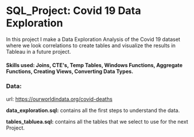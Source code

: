 # SQL_Project: Covid 19 Data Exploration 
In this project I make a Data Exploration Analysis of the Covid 19 dataset where we look correlations to create tables and visualize the results in Tableau in a future project.


#### Skills used: Joins, CTE's, Temp Tables, Windows Functions, Aggregate Functions, Creating Views, Converting Data Types.


### Data:

url: https://ourworldindata.org/covid-deaths

**data_exploration.sql:** contains all the first steps to understand the data.

 **tables_tabluea.sql:** contains all the tables that we select to use for the next Project.



